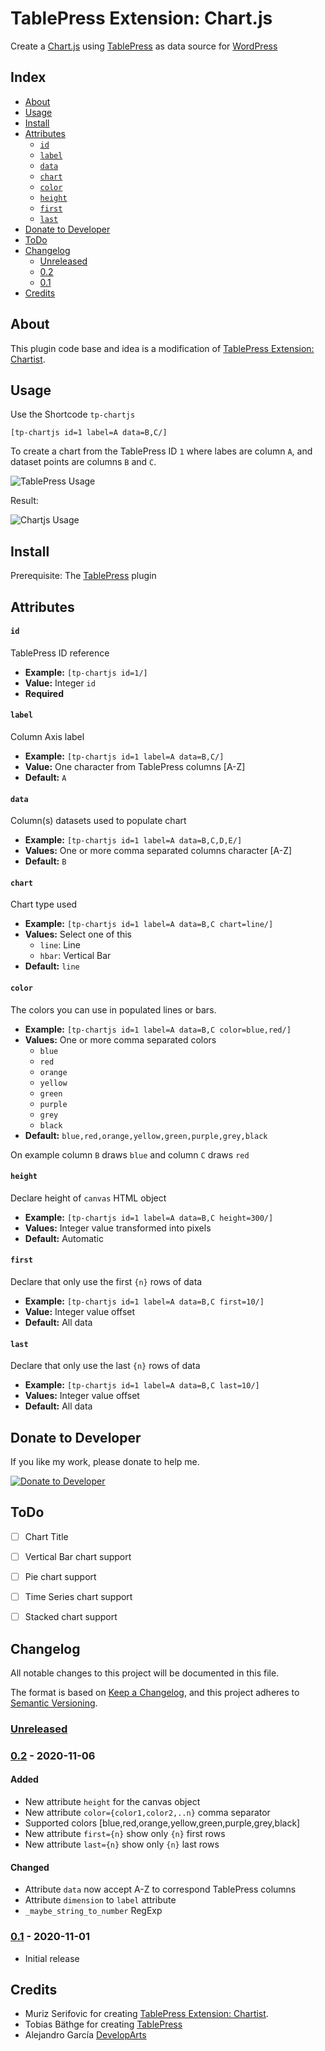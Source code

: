# TablePress Extension: Chart.js

Create a [Chart.js](https://www.chartjs.org/) using [TablePress](https://tablepress.org/) as data source for [WordPress](https://wordpress.org/download/)



## Index

- [About](#About)
- [Usage](#Usage)
- [Install](#Install)
- [Attributes](#Attributes)
    - [`id`](#att_id)
    - [`label`](#att_label)
    - [`data`](#att_data)
    - [`chart`](#att_chart)
    - [`color`](#att_color)
    - [`height`](#att_height)
    - [`first`](#att_first)
    - [`last`](#att_last)
- [Donate to Developer](#Donate)
- [ToDo](#ToDo)
- [Changelog](#Changelog)
    - [Unreleased](#Unreleased)
    - [0.2](#v02)
    - [0.1](#v01)
- [Credits](#Credits)

## About<a id="About"></a>

This plugin code base and idea is a modification of [TablePress Extension: Chartist](https://github.com/soderlind/tablepress_chartist).


## Usage<a id="Usage"></a>

Use the Shortcode `tp-chartjs`

    [tp-chartjs id=1 label=A data=B,C/]

To create a chart from the TablePress ID `1` where labes are column `A`, and dataset points are columns `B` and `C`.

![TablePress Usage](assets/tp_usage.png)

Result:

![Chartjs Usage](assets/chart_usage.png)


## Install<a id="Install"></a>

Prerequisite: The [TablePress](https://tablepress.org/) plugin


## Attributes<a id="att_id"></a>

#### `id`<a id="att_id"></a>

TablePress ID reference

* **Example:** `[tp-chartjs id=1/]`
* **Value:** Integer `id`
* **Required**


#### `label`<a id="att_label"></a>

Column Axis label

* **Example:** `[tp-chartjs id=1 label=A data=B,C/]`
* **Value:** One character from TablePress columns [A-Z]
* **Default:** `A`


#### `data`<a id="att_data"></a>

Column(s) datasets used to populate chart

* **Example:** `[tp-chartjs id=1 label=A data=B,C,D,E/]`
* **Values:** One or more comma separated columns character [A-Z]
* **Default:** `B`


#### `chart`<a id="att_chart"></a>

Chart type used

* **Example:** `[tp-chartjs id=1 label=A data=B,C chart=line/]`
* **Values:** Select one of this
    * `line`: Line
    * `hbar`: Vertical Bar
* **Default:** `line`


#### `color`<a id="att_color"></a>

The colors you can use in populated lines or bars.

* **Example:** `[tp-chartjs id=1 label=A data=B,C color=blue,red/]`
* **Values:** One or more comma separated colors
    * `blue`
    * `red`
    * `orange`
    * `yellow`
    * `green`
    * `purple`
    * `grey`
    * `black`
* **Default:** `blue,red,orange,yellow,green,purple,grey,black`

On example column `B` draws `blue` and column `C` draws `red`


#### `height`<a id="att_height"></a>

Declare height of `canvas` HTML object

* **Example:** `[tp-chartjs id=1 label=A data=B,C height=300/]`
* **Values:** Integer value transformed into pixels
* **Default:** Automatic

#### `first`<a id="att_first"></a>

Declare that only use the first `{n}` rows of data

* **Example:** `[tp-chartjs id=1 label=A data=B,C first=10/]`
* **Value:** Integer value offset
* **Default:** All data


#### `last`<a id="att_last"></a>

Declare that only use the last `{n}` rows of data

* **Example:** `[tp-chartjs id=1 label=A data=B,C last=10/]`
* **Values:** Integer value offset
* **Default:** All data


## Donate to Developer<a id="Donate"></a>

If you like my work, please donate to help me.

[![Donate to Developer](assets/button-donate.png)](https://www.paypal.com/donate?hosted_button_id=ZXY9DM6PTWB8C)


## ToDo<a id="ToDo"></a>

- [ ] Chart Title
- [ ] Vertical Bar chart support
- [ ] Pie chart support
- [ ] Time Series chart support
- [ ] Stacked chart support


## Changelog<a id="Changelog"></a>

All notable changes to this project will be documented in this file.

The format is based on [Keep a Changelog](https://keepachangelog.com/en/1.0.0/),
and this project adheres to [Semantic Versioning](https://semver.org/spec/v2.0.0.html).

### [Unreleased]<a id="Unreleased"></a>

### [0.2] - 2020-11-06<a id="v02"></a>

#### Added
- New attribute `height` for the canvas object
- New attribute `color={color1,color2,..n}` comma separator
- Supported colors [blue,red,orange,yellow,green,purple,grey,black]
- New attribute `first={n}` show only `{n}` first rows
- New attribute `last={n}` show only `{n}` last rows

#### Changed
- Attribute `data` now accept A-Z to correspond TablePress columns
- Attribute `dimension` to `label` attribute
- `_maybe_string_to_number` RegExp


### [0.1] - 2020-11-01<a id="v01"></a>
- Initial release


[Unreleased]: https://github.com/developarts/tablepress_chartjs/tree/main
[0.2]: https://github.com/developarts/tablepress_chartjs/commit/c8701c23997335aa0fc04c4509818ea25bb88d48
[0.1]: https://github.com/developarts/tablepress_chartjs/commit/0ae2f6e3f8bfa2c9982f9b4bdde2a1fb97fa7b67


## Credits<a id="Credits"></a>

* Muriz Serifovic for creating [TablePress Extension: Chartist](https://github.com/soderlind/tablepress_chartist).
* Tobias Bäthge for creating [TablePress](https://tablepress.org/)
* Alejandro García [DevelopArts](https://github.com/developarts)
